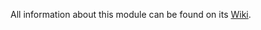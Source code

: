 All information about this module can be found on its [Wiki](https://github.com/tira-io/tira/wiki/Deploying-the-Web-Module).